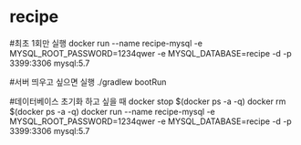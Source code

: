 # recipe
#최초 1회만 실행
docker run --name recipe-mysql -e MYSQL_ROOT_PASSWORD=1234qwer -e MYSQL_DATABASE=recipe -d -p 3399:3306 mysql:5.7

#서버 띄우고 싶으면 실행
./gradlew bootRun

#데이터베이스 초기화 하고 싶을 때
docker stop $(docker ps -a -q)
docker rm $(docker ps -a -q)
docker run --name recipe-mysql -e MYSQL_ROOT_PASSWORD=1234qwer -e MYSQL_DATABASE=recipe -d -p 3399:3306 mysql:5.7